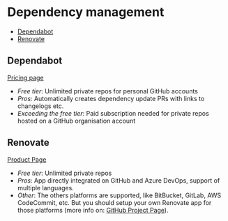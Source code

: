 # Dependency management

<!-- TOC depthFrom:2 -->

- [Dependabot](#dependabot)
- [Renovate](#renovate)

<!-- /TOC -->

## Dependabot

[Pricing page](https://dependabot.com/)

* *Free tier*: Unlimited private repos for personal GitHub accounts
* *Pros*: Automatically creates dependency update PRs with links to changelogs etc.
* *Exceeding the free tier*: Paid subscription needed for private repos hosted on a GitHub organisation account

## Renovate

[Product Page](https://www.mend.io/free-developer-tools/renovate/)

* *Free tier*: Unlimited private repos
* *Pros*: App directly integrated on GitHub and Azure DevOps, support of multiple languages.
* *Other*: The others platforms are supported, like BitBucket, GitLab, AWS CodeCommit, etc. But you should setup your own Renovate app for those platforms (more info on: [GitHub Project Page](https://github.com/renovatebot/renovate)).